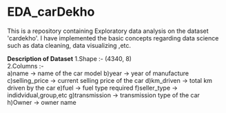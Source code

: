 # EDA_carDekho
This is a repository containing Exploratory data analysis on the dataset 'cardekho'. I have implemented the basic concepts regarding data science such as data cleaning, data visualizing ,etc.

**Description of Dataset**
1.Shape :- (4340, 8) <br>
2.Columns :- <br>
  a)name -> name of the car model
  b)year -> year of manufacture
  c)selling_price -> current selling price of the car
  d)km_driven -> total km driven by the car
  e)fuel -> fuel type required
  f)seller_type -> indidvidual,group,etc
  g)transmission -> transmission type of the car
  h)Owner -> owner name
